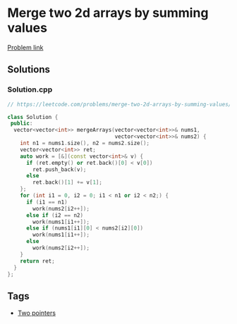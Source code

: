 # Merge two 2d arrays by summing values

[Problem link](https://leetcode.com/problems/merge-two-2d-arrays-by-summing-values/)

## Solutions


### Solution.cpp
```cpp
// https://leetcode.com/problems/merge-two-2d-arrays-by-summing-values/

class Solution {
 public:
  vector<vector<int>> mergeArrays(vector<vector<int>>& nums1,
                                  vector<vector<int>>& nums2) {
    int n1 = nums1.size(), n2 = nums2.size();
    vector<vector<int>> ret;
    auto work = [&](const vector<int>& v) {
      if (ret.empty() or ret.back()[0] < v[0])
        ret.push_back(v);
      else
        ret.back()[1] += v[1];
    };
    for (int i1 = 0, i2 = 0; i1 < n1 or i2 < n2;) {
      if (i1 == n1)
        work(nums2[i2++]);
      else if (i2 == n2)
        work(nums1[i1++]);
      else if (nums1[i1][0] < nums2[i2][0])
        work(nums1[i1++]);
      else
        work(nums2[i2++]);
    }
    return ret;
  }
};
```
## Tags

* [Two pointers](/Collections/two-pointers.md#two-pointers)
